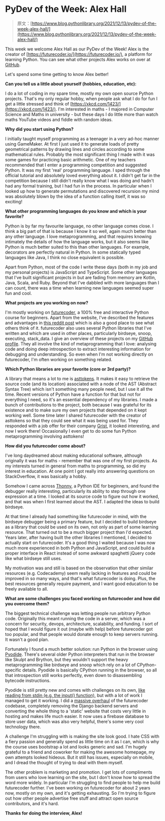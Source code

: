# PyDev of the Week: Alex Hall

> 原文：[https://www.blog.pythonlibrary.org/2021/12/13/pydev-of-the-week-alex-hall/](https://www.blog.pythonlibrary.org/2021/12/13/pydev-of-the-week-alex-hall/)

This week we welcome Alex Hall as our PyDev of the Week! Alex is the creator of [https://futurecoder.io/](https://futurecoder.io/), a platform for learning Python. You can see what other projects Alex works on over at [GitHub](https://github.com/alexmojaki).

Let's spend some time getting to know Alex better!

**Can you tell us a little about yourself (hobbies, education, etc):**

I do a lot of coding in my spare time, mostly my own open source Python projects. That's my only regular hobby, when people ask what I do for fun I get a little stressed and think of [https://xkcd.com/1423/](https://xkcd.com/1423/). I'm interested in maths - I majored in Computer Science and Maths in university - but these days I do little more than watch maths YouTube videos and fiddle with random ideas.

**Why did you start using Python?**

I initially taught myself programming as a teenager in a very ad-hoc manner using GameMaker. At first I just used it to generate loads of pretty geometrical patterns by drawing lines and circles according to some mathematical rules. Probably the most significant thing I made with it was some games for practicing basic arithmetic. One of my teachers recommended that I enter a programming competition and suggested Python. It was my first 'real' programming language. I sped through the official tutorial and absolutely loved everything about it. I didn't get far in the competition because I still didn't really know what I was doing and hadn't had any formal training, but I had fun in the process. In particular when I looked up how to generate permutations and discovered recursion my mind was absolutely blown by the idea of a function calling itself, it was so exciting!

**What other programming languages do you know and which is your favorite?**

Python is by far my favourite language, no other language comes close. I think a big part of that is because I know it so well, again much better than any other language. I love metaprogramming, and that requires knowing intimately the details of how the language works, but it also seems like Python is much better suited to this than other languages. For example, decorators are perfectly natural in Python. In some statically typed languages like Java, I think no close equivalent is possible.

Apart from Python, most of the code I write these days (both in my job and my personal projects) is JavaScript and TypeScript. Some other languages that I've built significant projects in but are fading from memory are Kotlin, Java, Scala, and Ruby. Beyond that I've dabbled with more languages than I can count, there was a time when learning new languages seemed super fun and cool.

**What projects are you working on now?**

I'm mostly working on [futurecoder](https://futurecoder.io/), a 100% free and interactive Python course for beginners. Apart from the website, I've described the features and advantages in [this reddit post](https://www.reddit.com/r/learnprogramming/comments/qjs3wh/i_built_futurecoder_a_100_free_and_interactive/) which is also a good place to see what others think of it. futurecoder also uses several Python libraries that I've written and which are used in other places, particularly birdseye, snoop, executing, stack_data. I give an overview of these projects on my [GitHub profile](https://github.com/alexmojaki). They all involve the kind of metaprogramming that I love: analysing code and doing deep introspection to extract interesting information for debugging and understanding. So even when I'm not working directly on futurecoder, I'm often working on something related.

**Which Python libraries are your favorite (core or 3rd party)?**

A library that means a lot to me is [asttokens](https://github.com/gristlabs/asttokens). It makes it easy to retrieve the source code (and its location) associated with a node of the AST (Abstract Syntax Tree) which isn't something many people need, but I use it all the time. Recent versions of Python have a function for that but not for everything I need, so it's an essential dependency of my libraries. I made a bunch of contributions to the project, both because I was grateful for its existence and to make sure my own projects that depended on it kept working well. Some time later I shared futurecoder with the creator of asttokens so that they could see what it was being used for. They responded with a job offer for their company [Grist](https://getgrist.com/), it looked interesting, and now I work there! Occasionally I even get to do some fun Python metaprogramming involving asttokens!

**How did you futurecoder come about?**

I've long daydreamed about making educational software, although originally it was for maths - remember that was one of my first projects. As my interests turned in general from maths to programming, so did my interest in education. At one point I got really into answering questions on StackOverflow, it was basically a hobby.

Somehow I came across [Thonny](https://thonny.org/), a Python IDE for beginners, and found the debugger really interesting, particularly its ability to step through one expression at a time. I looked at its source code to figure out how it worked, and that was when I first learned about the AST. I adapted the ideas to build birdseye.

At that time I already had something like futurecoder in mind, with the birdseye debugger being a primary feature, but I decided to build birdseye as a library that could be used on its own, not only as part of some learning resource. That turned out to be a much bigger project than I'd expected. Years later, after having built the other libraries I mentioned, I decided to actually start on futurecoder. It's a good thing I waited because I was now much more experienced in both Python and JavaScript, and could build a proper interface in React instead of some awkward spaghetti jQuery code like what birdseye still uses.

My motivation was and still is based on the observation that other similar resources (e.g. Codecademy) seem really lacking in features and could be improved in so many ways, and that's what futurecoder is doing. Plus, the best resources generally require payment, and I want good education to be freely available to all.

**What are some challenges you faced working on futurecoder and how did you overcome them?**

The biggest technical challenge was letting people run arbitrary Python code. Originally this meant running the code in a server, which was a concern for security, devops, architecture, scalability, and funding. I sort of hoped that I would figure it out (maybe with help) before futurecoder got too popular, and that people would donate enough to keep servers running. It wasn't a good plan.

Fortunately I found a much better solution: run Python in the browser using [Pyodide](https://pyodide.org/). There's several older Python interpreters that run in the browser like Skulpt and Brython, but they wouldn't support the heavy metaprogramming like birdseye and snoop which rely on a lot of CPython-specific details. Pyodide is basically CPython running in the browser, so all that introspection still works perfectly, even down to disassembling bytecode instructions.

Pyodide is still pretty new and comes with challenges on its own, [like reading from stdin (e.g. the input() function)](https://github.com/pyodide/pyodide/issues/1219), but with a lot of work I managed to get it working. I did a [massive overhaul](https://github.com/alexmojaki/futurecoder/pull/157) of the futurecoder codebase, completely removing the Django backend servers and converting the whole thing to a 'static' website that costs very little in hosting and makes life much easier. It now uses a firebase database to store user data, which was also very helpful, there's some very cool technology there.

A challenge I'm struggling with is making the site look good. I hate CSS with a fiery passion and generally spend as little time on it as I can, which is why the course uses bootstrap a lot and looks generic and sad. I'm hugely grateful to a friend and coworker for making the awesome homepage, my own attempts looked hideous. But it still has issues, especially on mobile, and I dread the thought of trying to deal with them myself.

The other problem is marketing and promotion. I get lots of compliments from users who love learning on the site, but I don't know how to spread the word more widely. In particular I'm struggling to find people to help me build futurecoder further. I've been working on futurecoder for about 2 years now, mostly on my own, and it's getting exhausting. So I'm trying to figure out how other people advertise free stuff and attract open source contributors, and it's hard.

**Thanks for doing the interview, Alex!**